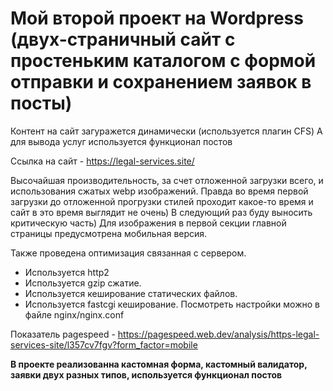# Мой второй проект на Wordpress (двух-страничный сайт с простеньким каталогом с формой отправки и сохранением заявок в посты)
Контент на сайт загуражется динамически (используется плагин CFS)
А для вывода услуг используется функционал постов

Ссылка на сайт - https://legal-services.site/

Высочайшая производительность, за счет отложенной загрузки всего, и использования сжатых webp изображений. 
Правда во время первой загрузки до отложенной прогрузки стилей проходит какое-то время и сайт в это время выглядит не очень)
В следующий раз буду выносить критическую часть)
Для изображения в первой секции главной страницы предусмотрена мобильная версия.

Также проведена оптимизация связанная с сервером. 
 - Используется http2
 - Используется gzip сжатие. 
 - Используется кеширование статических файлов.
 - Используется fastcgi кеширование.
Посмотреть настройки можно в файле nginx/nginx.conf



Показатель pagespeed - https://pagespeed.web.dev/analysis/https-legal-services-site/l357cv7fgv?form_factor=mobile


**В проекте реализованна кастомная форма, кастомный валидатор, заявки двух разных типов, используется функционал постов**
